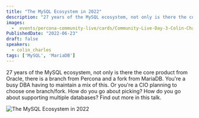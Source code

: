 ```yaml
---
title: "The MySQL Ecosystem in 2022"
description: "27 years of the MySQL ecosystem, not only is there the core product from Oracle, there is a branch from Percona and a fork from MariaDB"
images:
  -  events/percona-community-live/cards/Community-Live-Day-3-Colin-Charles.jpg
PublishedDate: "2022-06-23"
draft: false
speakers:
  - colin_charles
tags: ['MySQL', 'MariaDB']
---
```


27 years of the MySQL ecosystem, not only is there the core product from Oracle, there is a branch from Percona and a fork from MariaDB. You're a busy DBA having to maintain a mix of this. Or you're a CIO planning to choose one branch/fork. How do you go about picking? How do you go about supporting multiple databases? Find out more in this talk.


![The MySQL Ecosystem in 2022](events/percona-community-live/cards/Community-Live-Day-3-Colin-Charles.jpg)